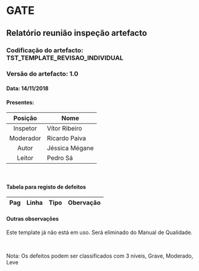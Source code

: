 # GATE
## Relatório reunião inspeção artefacto
### Codificação do artefacto: TST_TEMPLATE_REVISAO_INDIVIDUAL
### Versão do artefacto: 1.0
#### Data: 14/11/2018
#### Presentes: 
|Posição|Nome
|:---:|---
|Inspetor| Vítor Ribeiro
|Moderador| Ricardo Paiva
|Autor| Jéssica Mégane
|Leitor| Pedro Sá

</br>

#### Tabela para registo de defeitos
|Pag|Linha|Tipo|Obervação
|:---:|:---:|:---:|---


#### Outras observações
Este template já não está em uso. 
Será eliminado do Manual de Qualidade.

</br>

Nota: Os defeitos podem ser classificados com 3 níveis, Grave, Moderado, Leve